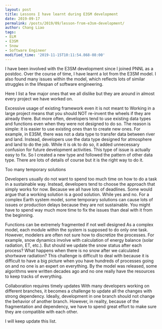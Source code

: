 ```yaml
---
layout: post
title: Lessons I have learnt during E3SM development
date: 2019-09-17
permalink: /posts/2019/09/lesson-from-e3sm-development/
author: Chang Liao
tags:
- ELM
- E3SM
- Snow
- Software Engineer
modified_time: '2019-11-15T10:11:54.868-08:00'
---
```



I have been involved with the E3SM development since I joined PNNL as a postdoc. Over the course of time, I have learnt a lot from the E3SM model. I also found many issues within the model, which reflects lots of similar struggles in the lifespan of software engineering.

Here I list a few major ones that we all dislike but they are around in almost every project we have worked on.

Excessive usage of existing framework even it is not meant to
Working in a large project means that you should NOT re-invent the wheels if they are already there. But more often, developers tend to use existing data types and functions even when they were not designed to do so. The reason is simple: it is easier to use existing ones than to create new ones. For example, in E3SM, there was not a data type to transfer data between river and land. Instead, developers use the data type designed for atmosphere and land to do the job. While it is ok to do so, it added unnecessary confusion for future development activities. This type of issue is actually easy to fix. So I created a new type and followed the pattern of other data type. There are lots of details of course but it is the right way to do it.

Too many temporary solutions

Developers usually do not want to spend too much time on how to do a task in a sustainable way. Instead, developers tend to choose the approach that simply works for now. Because we all have lots of deadlines.
Some would argue that a working solution is a good solution. While yes and no. For a complex Earth system model, some temporary solutions can cause lots of issues or production delays because they are not sustainable.  You might have to spend way much more time to fix the issues than deal with it from the beginning. 

Functions can be extremely fragmented if not well designed
As a complex model, each module within the system is supposed to do only one task. However, modelers are often not sure how to discretize the processes. For example, snow dynamics involve with calculation of energy balance (solar radiation, ET, etc.). But should we update the snow status after each process? What happens when there is no snow after we calculated shortwave radiation?
This challenge is difficult to deal with because it is difficult to have a big picture when you have hundreds of processes going on and no one is an expert on everything. By the model was released, some algorithms were written decades ago and no one really have the resources to keep tracks of everything.


Collaboration requires timely updates
With many developers working on different branches, it becomes a challenge to update all the changes with strong dependency. Ideally, development in one branch should not change the behavior of another branch. However, in reality, because of the fragmentation and dependency, we have to spend great effort to make sure they are compatible with each other.

I will keep update this list.




